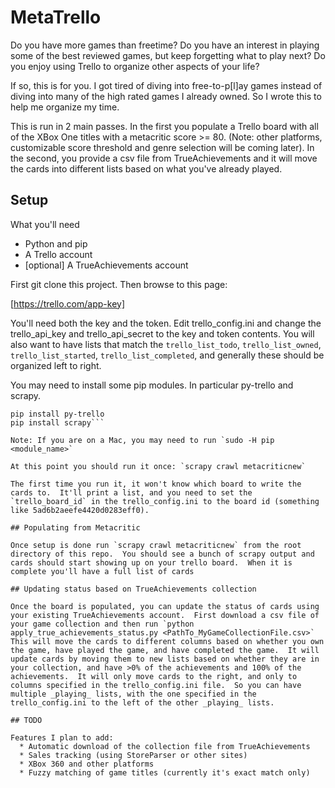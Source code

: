 # MetaTrello
Do you have more games than freetime?  Do you have an interest in playing some of the best reviewed games, but keep forgetting what to play next?  Do you enjoy using Trello to organize other aspects of your life?

If so, this is for you.  I got tired of diving into free-to-p[l]ay games instead of diving into many of the high rated games I already owned.  So I wrote this to help me organize my time.

This is run in 2 main passes.  In the first you populate a Trello board with all of the XBox One titles with a metacritic score >= 80.  (Note: other platforms, customizable score threshold and genre selection will be coming later).  In the second, you provide a csv file from TrueAchievements and it will move the cards into different lists based on what you've already played.

## Setup
What you'll need
  * Python and pip
  * A Trello account
  * [optional] A TrueAchievements account

First git clone this project.  Then browse to this page:

   [https://trello.com/app-key]

You'll need both the key and the token.  Edit trello_config.ini and change the trello_api_key and trello_api_secret to the key and token contents.  You will also want to have lists that match the `trello_list_todo`, `trello_list_owned`, `trello_list_started`, `trello_list_completed`, and generally these should be organized left to right. 

You may need to install some pip modules.  In particular py-trello and scrapy.

```
pip install py-trello
pip install scrapy```

Note: If you are on a Mac, you may need to run `sudo -H pip <module_name>`

At this point you should run it once: `scrapy crawl metacriticnew`

The first time you run it, it won't know which board to write the cards to.  It'll print a list, and you need to set the `trello_board_id` in the trello_config.ini to the board id (something like 5ad6b2aeefe4420d0283eff0).  

## Populating from Metacritic

Once setup is done run `scrapy crawl metacriticnew` from the root directory of this repo.  You should see a bunch of scrapy output and cards should start showing up on your trello board.  When it is complete you'll have a full list of cards

## Updating status based on TrueAchievements collection

Once the board is populated, you can update the status of cards using your existing TrueAchievements account.  First download a csv file of your game collection and then run `python apply_true_achievements_status.py <PathTo_MyGameCollectionFile.csv>`  This will move the cards to different columns based on whether you own the game, have played the game, and have completed the game.  It will update cards by moving them to new lists based on whether they are in your collection, and have >0% of the achievements and 100% of the achievements.  It will only move cards to the right, and only to columns specified in the trello_config.ini file.  So you can have multiple _playing_ lists, with the one specified in the trello_config.ini to the left of the other _playing_ lists.

## TODO

Features I plan to add:
  * Automatic download of the collection file from TrueAchievements
  * Sales tracking (using StoreParser or other sites)
  * XBox 360 and other platforms
  * Fuzzy matching of game titles (currently it's exact match only)